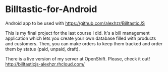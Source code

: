 # Billtastic-for-Android
Android app to be used with https://github.com/alexhzr/BilltasticJS

This is my final project for the last course I did. It's a bill management application which lets you create your own database filled with products and customers. Then, you can make orders to keep them tracked and order them by status (paid, unpaid, draft). 

There is a live version of my server at OpenShift. Please, check it out! http://billtasticjs-alexhzr.rhcloud.com/

